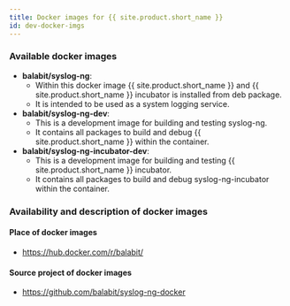 ```yaml
---
title: Docker images for {{ site.product.short_name }}
id: dev-docker-imgs
---
```


### Available docker images

* **balabit/syslog-ng**:
  * Within this docker image {{ site.product.short_name }} and {{ site.product.short_name }} incubator is installed from deb package.
  * It is intended to be used as a system logging service.
* **balabit/syslog-ng-dev**:
  * This is a development image for building and testing syslog-ng.
  * It contains all packages to build and debug {{ site.product.short_name }} within the container.
* **balabit/syslog-ng-incubator-dev**:
  * This is a development image for building and testing {{ site.product.short_name }} incubator.
  * It contains all packages to build and debug syslog-ng-incubator within the container.

### Availability and description of docker images

#### Place of docker images

* https://hub.docker.com/r/balabit/

#### Source project of docker images

* https://github.com/balabit/syslog-ng-docker
